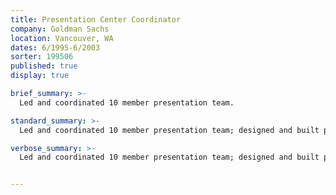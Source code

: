 ```yaml
---
title: Presentation Center Coordinator
company: Goldman Sachs
location: Vancouver, WA
dates: 6/1995-6/2003
sorter: 199506
published: true
display: true

brief_summary: >-
  Led and coordinated 10 member presentation team.

standard_summary: >-
  Led and coordinated 10 member presentation team; designed and built presentations with MS PowerPoint for internal and external clients; designed and built time sheet application in MS Excel.

verbose_summary: >-
  Led and coordinated 10 member presentation team; designed and built presentations with MS PowerPoint for internal and external clients; designed and built time sheet application in MS Excel; designed and built conference communications databases in MS Access.


---
```

